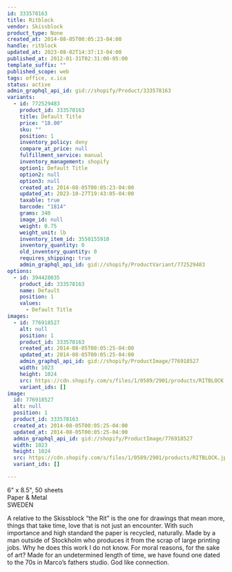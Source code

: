 ```yaml
---
id: 333578163
title: Ritblock
vendor: Skissblock
product_type: None
created_at: 2014-08-05T00:05:23-04:00
handle: ritblock
updated_at: 2023-08-02T14:37:13-04:00
published_at: 2012-01-31T02:31:00-05:00
template_suffix: ""
published_scope: web
tags: office, x.ica
status: active
admin_graphql_api_id: gid://shopify/Product/333578163
variants:
  - id: 772529483
    product_id: 333578163
    title: Default Title
    price: "18.00"
    sku: ""
    position: 1
    inventory_policy: deny
    compare_at_price: null
    fulfillment_service: manual
    inventory_management: shopify
    option1: Default Title
    option2: null
    option3: null
    created_at: 2014-08-05T00:05:23-04:00
    updated_at: 2023-10-27T19:43:05-04:00
    taxable: true
    barcode: "1814"
    grams: 340
    image_id: null
    weight: 0.75
    weight_unit: lb
    inventory_item_id: 3550155910
    inventory_quantity: 0
    old_inventory_quantity: 0
    requires_shipping: true
    admin_graphql_api_id: gid://shopify/ProductVariant/772529483
options:
  - id: 394428035
    product_id: 333578163
    name: Default
    position: 1
    values:
      - Default Title
images:
  - id: 776918527
    alt: null
    position: 1
    product_id: 333578163
    created_at: 2014-08-05T00:05:25-04:00
    updated_at: 2014-08-05T00:05:25-04:00
    admin_graphql_api_id: gid://shopify/ProductImage/776918527
    width: 1023
    height: 1024
    src: https://cdn.shopify.com/s/files/1/0589/2901/products/RITBLOCK.jpeg?v=1407211525
    variant_ids: []
image:
  id: 776918527
  alt: null
  position: 1
  product_id: 333578163
  created_at: 2014-08-05T00:05:25-04:00
  updated_at: 2014-08-05T00:05:25-04:00
  admin_graphql_api_id: gid://shopify/ProductImage/776918527
  width: 1023
  height: 1024
  src: https://cdn.shopify.com/s/files/1/0589/2901/products/RITBLOCK.jpeg?v=1407211525
  variant_ids: []

---
```


6" x 8.5", 50 sheets  
Paper & Metal  
SWEDEN

A relative to the Skissblock “the Rit” is the one for drawings that mean more, things that take time, love that is not just an encounter. With such importance and high standard the paper is recycled, naturally. Made by a man outside of Stockholm who produces it from the scrap of large printing jobs. Why he does this work I do not know. For moral reasons, for the sake of art? Made for an undetermined length of time, we have found one dated to the 70s in Marco’s fathers studio. God like connection.